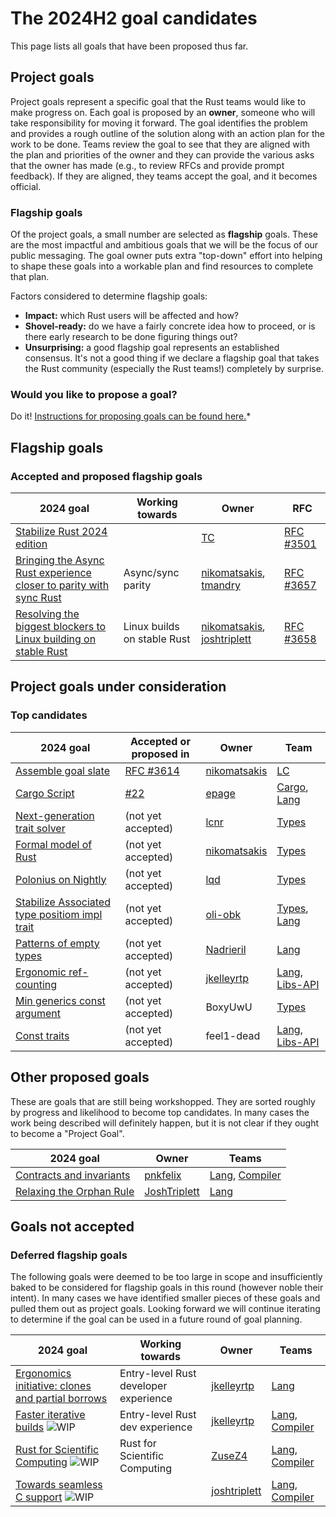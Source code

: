 # The 2024H2 goal candidates

This page lists all goals that have been proposed thus far. 

## Project goals

Project goals represent a specific goal that the Rust teams would like to make progress on. Each goal is proposed by an **owner**, someone who will take responsibility for moving it forward. The goal identifies the problem and provides a rough outline of the solution along with an action plan for the work to be done. Teams review the goal to see that they are aligned with the plan and priorities of the owner and they can provide the various asks that the owner has made (e.g., to review RFCs and provide prompt feedback). If they are aligned, they teams accept the goal, and it becomes official.

### Flagship goals

Of the project goals, a small number are selected as **flagship** goals. These are the most impactful and ambitious goals that we will be the focus of our public messaging. The goal owner puts extra "top-down" effort into helping to shape these goals into a workable plan and find resources to complete that plan.

Factors considered to determine flagship goals:

* **Impact:** which Rust users will be affected and how?
* **Shovel-ready:** do we have a fairly concrete idea how to proceed, or is there early research to be done figuring things out?
* **Unsurprising:** a good flagship goal represents an established consensus. It's not a good thing if we declare a flagship goal that takes the Rust community (especially the Rust teams!) completely by surprise.

### Would you like to propose a goal?

Do it! [Instructions for proposing goals can be found here.](../how_to/propose_a_goal.md)*

## Flagship goals

### Accepted and proposed flagship goals

| 2024 goal                                                                 | Working towards             | Owner                              | RFC           |
| ------------------------------------------------------------------------- | --------------------------- | ---------------------------------- | ------------- |
| [Stabilize Rust 2024 edition][R2024]                                      |                             | [TC][]                             | [RFC #3501][] |
| [Bringing the Async Rust experience closer to parity with sync Rust][AFE] | Async/sync parity           | [nikomatsakis][], [tmandry][]      | [RFC #3657][] |
| [Resolving the biggest blockers to Linux building on stable Rust][LK]     | Linux builds on stable Rust | [nikomatsakis][], [joshtriplett][] | [RFC #3658][] |

[RFC #3657]: https://github.com/rust-lang/rfcs/pull/3657
[RFC #3658]: https://github.com/rust-lang/rfcs/pull/3658

[R2024]: ./Rust-2024-Edition.md
[LK]: ./rfl_stable.md
[AFE]: ./async.md

## Project goals under consideration

### Top candidates

| 2024 goal                                              | Accepted or proposed in | Owner            | Team                 |
| ------------------------------------------------------ | ----------------------- | ---------------- | -------------------- |
| [Assemble goal slate][AGS]                             | [RFC #3614][]           | [nikomatsakis][] | [LC]                 |
| [Cargo Script][CS]                                     | [#22][]                 | [epage]          | [Cargo], [Lang]      |
| [Next-generation trait solver][NTS]                    | (not yet accepted)      | [lcnr]           | [Types]              |
| [Formal model of Rust][AMF]                            | (not yet accepted)      | [nikomatsakis]   | [Types]              |
| [Polonius on Nightly][NBNLB]                           | (not yet accepted)      | [lqd]            | [Types]              |
| [Stabilize Associated type positiom impl trait][ATPIT] | (not yet accepted)      | [oli-obk]        | [Types], [Lang]      |
| [Patterns of empty types][PET]                         | (not yet accepted)      | [Nadrieril]      | [Lang]               |
| [Ergonomic ref-counting][RC]                           | (not yet accepted)      | [jkelleyrtp]     | [Lang], [Libs-API][] |
| [Min generics const argument][MGCA]                    | (not yet accepted)      | BoxyUwU     | [Types][] |
| [Const traits][CT]                                     | (not yet accepted)      | feel1-dead     | [Lang], [Libs-API][] |

[AGS]: ./Project-goal-slate.md
[CS]: ./cargo-script.md
[NTS]: ./next-solver.md
[AMF]: ./a-mir-formality.md
[NBNLB]: ./Polonius.md
[ATPIT]: ./ATPIT.md
[PET]: ./Patterns-of-empty-types.md
[RC]: ./ergonomic-rc.md
[MGCA]: ./min_generic_const_arguments.md
[CT]: ./const-traits.md


[#22]: https://github.com/rust-lang/rust-project-goals/issues/22
[RFC #3614]: https://github.com/rust-lang/rfcs/pull/3614
[RFC #3501]: https://rust-lang.github.io/rfcs/3501-edition-2024.html

## Other proposed goals

These are goals that are still being workshopped. They are sorted roughly by progress and likelihood to become top candidates.
In many cases the work being described will definitely happen, but it is not clear if they ought to become a "Project Goal".

| 2024 goal                        | Owner            | Teams              |
| -------------------------------- | ---------------- | ------------------ |
| [Contracts and invariants][CI]   | [pnkfelix]       | [Lang], [Compiler] |
| [Relaxing the Orphan Rule][RTOR] | [JoshTriplett][] | [Lang]             |

[CI]: ./Contracts-and-invariants.md
[RTOR]: ./Relaxing-the-Orphan-Rule.md

## Goals not accepted

### Deferred flagship goals

The following goals were deemed to be too large in scope and insufficiently baked to be considered for flagship goals in this round (however noble their intent). In many cases we have identified smaller pieces of these goals and pulled them out as project goals. Looking forward we will continue iterating to determine if the goal can be used in a future round of goal planning.

| 2024 goal                                               | Working towards                       | Owner            | Teams              |
| ------------------------------------------------------- | ------------------------------------- | ---------------- | ------------------ |
| [Ergonomics initiative: clones and partial borrows][EI] | Entry-level Rust developer experience | [jkelleyrtp][]   | [Lang]             |
| [Faster iterative builds][FIB] ![WIP][wip]              | Entry-level Rust dev experience       | [jkelleyrtp][]   | [Lang], [Compiler] |
| [Rust for Scientific Computing][SCI] ![WIP][wip]        | Rust for Scientific Computing         | [ZuseZ4][]       | [Lang], [Compiler] |
| [Towards seamless C support][SCS] ![WIP][wip]           |                                       | [joshtriplett][] | [Lang], [Compiler] |

[EI]: ./ergonomics-initiative.md
[FIB]: ./faster-iterative-builds.md
[SCI]: ./Rust-for-SciComp.md
[SCS]: ./Seamless-C-Support.md

[Intrusive linked lists]: ./Intrusive-linked-lists.md
[Fallible allocation]: ./Fallible-allocation.md
[Intrusive linked lists]: ./Intrusive-linked-lists.md

[own]: https://img.shields.io/badge/Owner%20Needed-blue

[acc]: https://img.shields.io/badge/Accepted-green
[prov]: https://img.shields.io/badge/Provisional-yellow
[wip]: https://img.shields.io/badge/WIP-yellow

[Compiler]: https://www.rust-lang.org/governance/teams/compiler
[Lang]: https://www.rust-lang.org/governance/teams/lang
[LC]: https://www.rust-lang.org/governance/teams/leadership-council
[Libs-API]: https://www.rust-lang.org/governance/teams/library#team-libs-api
[Infra]: https://www.rust-lang.org/governance/teams/infra
[Cargo]: https://www.rust-lang.org/governance/teams/dev-tools#team-cargo
[Types]: https://www.rust-lang.org/governance/teams/compiler#team-types

[compiler-errors]: https://github.com/compiler-errors
[lcnr]: https://github.com/lcnr
[lqd]: https://github.com/lqd
[Nadrieril]: https://github.com/Nadrieril
[oli-obk]: https://github.com/oli-obk
[nikomatsakis]: https://github.com/nikomatsakis
[tmandry]: https://github.com/tmandry
[petrochenkov]: https://github.com/petrochenkov
[pnkfelix]: https://github.com/pnkfelix
[TC]: https://github.com/traviscross
[joshtriplett]: https://github.com/joshtriplett
[jkelleyrtp]: https://github.com/jkelleyrtp
[ZuseZ4]: https://github.com/ZuseZ4
[epage]: https://github.com/epage

[Help wanted]: https://img.shields.io/badge/Help%20wanted-blue
